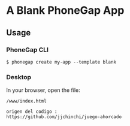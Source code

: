 # A Blank PhoneGap App

## Usage

### PhoneGap CLI

    $ phonegap create my-app --template blank

### Desktop

In your browser, open the file:

    /www/index.html
	
	origen del codigo :
	https://github.com/jjchinchi/juego-ahorcado

